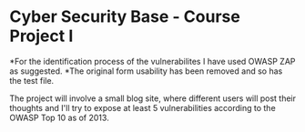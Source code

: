
Cyber Security Base - Course Project I
======================================

*For the identification process of the vulnerabilites I have used OWASP ZAP as suggested.
*The original form usability has been removed and so has the test file.

The project will involve a small blog site, where different users will post their thoughts and I'll try to expose at least 5 vulnerabilities according to the OWASP Top 10 as of 2013.



